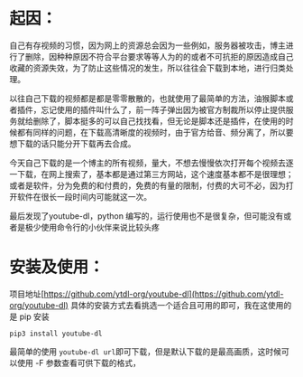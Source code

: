 # 起因：
自己有存视频的习惯，因为网上的资源总会因为一些例如，服务器被攻击，博主进行了删除，因种种原因不符合平台要求等等人为的的或者不可抗拒的原因造成自己收藏的资源失效，为了防止这些情况的发生，所以往往会下载到本地，进行归类处理。

以往自己下载的视频都是都是零零散散的，也就使用了最简单的方法，油猴脚本或者插件，忘记使用的插件叫什么了，前一阵子弹出因为被官方制裁所以停止提供服务就给删除了，脚本挺多的可以自己找找看，但无论是脚本还是插件，在使用的时候都有同样的问题，在下载高清晰度的视频时，由于官方给音、频分离了，所以要想下载的话只能分开下载再去合成。

今天自己下载的是一个博主的所有视频，量大，不想去慢慢依次打开每个视频去逐一下载，在网上搜索了，基本都是通过第三方网站，这个速度基本都不是很理想；或者是软件，分为免费的和付费的，免费的有量的限制，付费的大可不必，因为打开软件在很长一段时间内可能就这一次。

最后发现了youtube-dl，python 编写的，运行使用也不是很复杂，但可能没有或者是极少使用命令行的小伙伴来说比较头疼


# 安装及使用：
项目地址[https://github.com/ytdl-org/youtube-dl](https://github.com/ytdl-org/youtube-dl)
具体的安装方式去看挑选一个适合且可用的即可，我在这使用的是 pip 安装

```
pip3 install youtube-dl
```

最简单的使用
`youtube-dl url`即可下载，但是默认下载的是最高画质，这时候可以使用 -F 参数查看可供下载的格式，